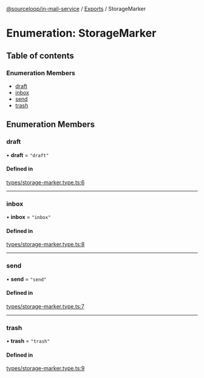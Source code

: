 [@sourceloop/in-mail-service](../README.md) / [Exports](../modules.md) / StorageMarker

# Enumeration: StorageMarker

## Table of contents

### Enumeration Members

- [draft](StorageMarker.md#draft)
- [inbox](StorageMarker.md#inbox)
- [send](StorageMarker.md#send)
- [trash](StorageMarker.md#trash)

## Enumeration Members

### draft

• **draft** = ``"draft"``

#### Defined in

[types/storage-marker.type.ts:6](https://github.com/sourcefuse/loopback4-microservice-catalog/blob/bc2553587/services/in-mail-service/src/types/storage-marker.type.ts#L6)

___

### inbox

• **inbox** = ``"inbox"``

#### Defined in

[types/storage-marker.type.ts:8](https://github.com/sourcefuse/loopback4-microservice-catalog/blob/bc2553587/services/in-mail-service/src/types/storage-marker.type.ts#L8)

___

### send

• **send** = ``"send"``

#### Defined in

[types/storage-marker.type.ts:7](https://github.com/sourcefuse/loopback4-microservice-catalog/blob/bc2553587/services/in-mail-service/src/types/storage-marker.type.ts#L7)

___

### trash

• **trash** = ``"trash"``

#### Defined in

[types/storage-marker.type.ts:9](https://github.com/sourcefuse/loopback4-microservice-catalog/blob/bc2553587/services/in-mail-service/src/types/storage-marker.type.ts#L9)
